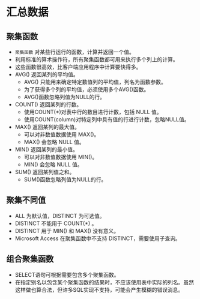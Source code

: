 # 汇总数据
## 聚集函数
* `聚集函数` 对某些行运行的函数，计算并返回一个值。
* 利用标准的算术操作符，所有聚集函数都可用来执行多个列上的计算。
* 这些函数很高效，比客户端应用程序中计算要快得多。
* AVG() 返回某列的平均值。
    * AVG() 只能用来确定特定数值列的平均值，列名为函数参数。
    * 为了获得多个列的平均值，必须使用多个AVG()函数。
    * AVG()函数忽略列值为NULL的行。
* COUNT() 返回某列的行数。
    * 使用COUNT(*)对表中行的数目进行计数，包括 NULL 值。
    * 使用COUNT(column)对特定列中具有值的行进行计数，忽略NULL值。
* MAX() 返回某列的最大值。
    * 可以对非数值数据使用 MAX()。
    * MAX() 会忽略 NULL 值。
* MIN() 返回某列的最小值。
    * 可以对非数值数据使用 MIN()。
    * MIN() 会忽略 NULL 值。
* SUM() 返回某列值之和。
    * SUM()函数忽略列值为NULL的行。

## 聚集不同值
* ALL 为默认值，DISTINCT 为可选值。
* DISTINCT 不能用于 COUNT(*) 。
* DISTINCT 用于 MIN() 和 MAX() 没有意义。
* Microsoft Access 在聚集函数中不支持 DISTINCT，需要使用子查询。

## 组合聚集函数
* SELECT语句可根据需要包含多个聚集函数。
* 在指定别名以包含某个聚集函数的结果时，不应该使用表中实际的列名。虽然这样做也算合法，但许多SQL实现不支持，可能会产生模糊的错误消息。
